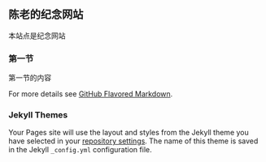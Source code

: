 ## 陈老的纪念网站

本站点是纪念网站

### 第一节

第一节的内容


For more details see [GitHub Flavored Markdown](https://guides.github.com/features/mastering-markdown/).

### Jekyll Themes

Your Pages site will use the layout and styles from the Jekyll theme you have selected in your [repository settings](https://github.com/Memorial1108/memorial1108.github.io/settings). The name of this theme is saved in the Jekyll `_config.yml` configuration file.

